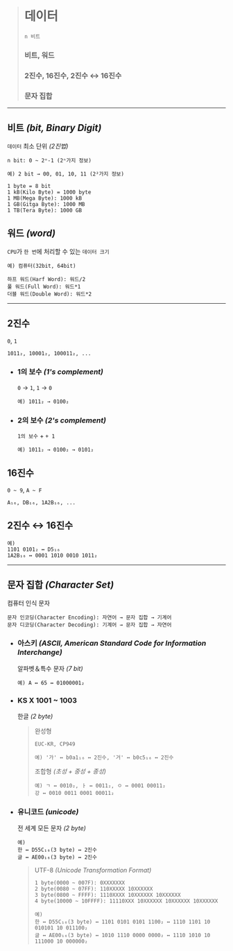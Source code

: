 ># 데이터
>`n 비트`
>### 비트, 워드
>### 2진수, 16진수, 2진수 ↔ 16진수
>### 문자 집합
---

## 비트 *(bit, Binary Digit)*
`데이터` 최소 단위 *(2진법)*
```
n bit: 0 ~ 2ⁿ-1 (2ⁿ가지 정보) 

예) 2 bit → 00, 01, 10, 11 (2²가지 정보)
```
```
1 byte = 8 bit
1 kB(Kilo Byte) = 1000 byte
1 MB(Mega Byte): 1000 kB
1 GB(Gitga Byte): 1000 MB
1 TB(Tera Byte): 1000 GB
```

## 워드 *(word)*
`CPU`가 `한 번`에 처리할 수 있는 `데이터 크기`
```angular2html
예) 컴퓨터(32bit, 64bit)
```
```
하프 워드(Harf Word): 워드/2
풀 워드(Full Word): 워드*1
더블 워드(Double Word): 워드*2
```

---

## 2진수 
`0`, `1`
```
1011₂, 10001₂, 100011₂, ...
```

+ ### 1의 보수 *(1's complement)*
  `0` → `1`, `1` → `0`
  ```
  예) 1011₂ → 0100₂
  ```
  
+ ### 2의 보수 *(2's complement)*
  `1의 보수` + `+ 1` 
  ```
  예) 1011₂ → 0100₂ → 0101₂ 
  ```

## 16진수
`0 ~ 9`, `A ~ F`
```angular2html
A₁₆, DB₁₆, 1A2B₁₆, ...
```

## 2진수 ↔ 16진수
```
예) 
1101 0101₂ ↔ D5₁₆
1A2B₁₆ ↔ 0001 1010 0010 1011₂
```

---

## 문자 집합 *(Character Set)*
컴퓨터 인식 문자
```angular2html
문자 인코딩(Character Encoding): 자연어 → 문자 집합 → 기계어
문자 디코딩(Character Decoding): 기계어 → 문자 집합 → 자연어
```

+ ### 아스키 *(ASCII, American Standard Code for Information Interchange)*
  알파벳＆특수 문자 *(7 bit)*
  ```
  예) A ↔ 65 ↔ 01000001₂
  ```

+ ### KS X 1001 ~ 1003
  한글 *(2 byte)*
  >완성형
  >```
  >EUC-KR, CP949
  >
  >예) '가' ↔ b0a1₁₆ ↔ 2진수, '거' ↔ b0c5₁₆ ↔ 2진수
  >```
  >
  >조합형 *(초성 + 중성 + 종성)*
  >```
  >예) ㄱ ↔ 0010₂, ㅏ ↔ 0011₂, ㅇ ↔ 0001 00011₂
  >강 ↔ 0010 0011 0001 00011₂
  >```

+ ### 유니코드 *(unicode)*
  전 세계 모든 문자 *(2 byte)*
  ```
  예)
  한 ↔ D55C₁₆(3 byte) ↔ 2진수
  글 ↔ AE00₁₆(3 byte) ↔ 2진수
  ```
  
  >UTF-8 *(Unicode Transformation Format)*
  >```
  >1 byte(0000 ~ 007F): 0XXXXXXX
  >2 byte(0080 ~ 07FF): 110XXXXX 10XXXXXX
  >3 byte(0800 ~ FFFF): 1110XXXX 10XXXXXX 10XXXXXX
  >4 byte(10000 ~ 10FFFF): 11110XXX 10XXXXXX 10XXXXXX 10XXXXXX
  >
  >예)
  >한 ↔ D55C₁₆(3 byte) ↔ 1101 0101 0101 1100₂ ↔ 1110 1101 10 010101 10 011100₂
  >글 ↔ AE00₁₆(3 byte) ↔ 1010 1110 0000 0000₂ ↔ 1110 1010 10 111000 10 000000₂
  >```